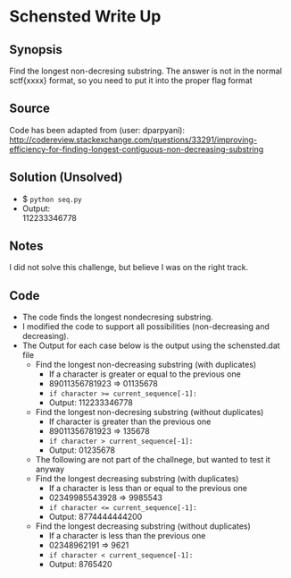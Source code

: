 # Schensted Write Up

## Synopsis
  Find the longest non-decresing substring. The answer is not in the normal sctf{xxxx} format, so you need to put it into the proper flag format

## Source
  Code has been adapted from (user: dparpyani): <br />
  http://codereview.stackexchange.com/questions/33291/improving-efficiency-for-finding-longest-contiguous-non-decreasing-substring

## Solution (Unsolved)
  - $ `python seq.py`
  - Output: <br />
    112233346778

## Notes
  I did not solve this challenge, but believe I was on the right track.

## Code
  - The code finds the longest nondecresing substring.
  - I modified the code to support all possibilities (non-decreasing and decreasing).
  - The Output for each case below is the output using the schensted.dat file
    - Find the longest non-decreasing substring (with duplicates)
        * If a character is greater or equal to the previous one <br />
        * 89011356781923 => 01135678 <br >
        * `if character >= current_sequence[-1]:`<br />
        * Output: 112233346778
    - Find the longest non-decresing substring (without duplicates)
        * If character is greater than the previous one <br />
        * 89011356781923 => 135678 <br />
        * `if character > current_sequence[-1]:` <br />
        * Output: 01235678
    - The following are not part of the challnege, but wanted to test it anyway
    - Find the longest decreasing substring (with duplicates)
        * If a character is less than or equal to the previous one <br />
        * 02349985543928 => 9985543 <br />
        * `if character <= current_sequence[-1]:` <br />
        * Output: 8774444444200
    - Find the longest decreasing substring (without duplicates)
        * If a character is less than the previous one <br />
        * 02348962191 => 9621 <br />
        * `if character < current_sequence[-1]:` <br />
        * Output: 8765420
